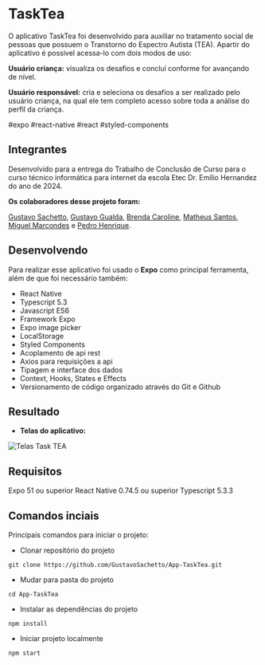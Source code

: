 # TaskTea
O aplicativo TaskTea foi desenvolvido para auxiliar no tratamento social de pessoas que possuem o Transtorno do Espectro Autista (TEA). Apartir do aplicativo é possivel acessa-lo com dois modos de uso:

__Usuário criança:__ visualiza os desafios e concluí conforme for avançando de nível.

__Usuário responsável:__ cria e seleciona os desafios a ser realizado pelo usuário criança, na qual ele tem completo acesso sobre toda a análise do perfil da criança.

#expo #react-native #react #styled-components

## Integrantes
Desenvolvido para a entrega do Trabalho de Conclusão de Curso para o curso técnico informática para internet da escola Etec Dr. Emílio Hernandez do ano de 2024.

__Os colaboradores desse projeto foram:__ 

<a href="https://github.com/GustavoSachetto" target="_blank">Gustavo Sachetto</a>, 
<a href="https://github.com/iCrowleySHR" target="_blank">Gustavo Gualda</a>, 
<a href="https://github.com/dartres" target="_blank">Brenda Caroline</a>,
<a href="https://github.com/matheussantosrodrigues" target="_blank">Matheus Santos</a>,
<a href="https://github.com/Miguelzzzz" target="_blank">Miguel Marcondes</a> e 
<a href="https://github.com/phpparker" target="_blank">Pedro Henrique</a>.

## Desenvolvendo
Para realizar esse aplicativo foi usado o __Expo__ como principal ferramenta, além de que foi necessário também:
- React Native
- Typescript 5.3
- Javascript ES6
- Framework Expo
- Expo image picker
- LocalStorage
- Styled Components
- Acoplamento de api rest
- Axios para requisições a api
- Tipagem e interface dos dados
- Context, Hooks, States e Effects
- Versionamento de código organizado através do Git e Github

## Resultado
- __Telas do aplicativo:__
  
![Telas Task TEA](https://github.com/user-attachments/assets/338dfe17-9aec-48ad-bded-6b4e799af1d5)

## Requisitos
Expo 51 ou superior
React Native 0.74.5 ou superior
Typescript 5.3.3

## Comandos inciais
Principais comandos para iniciar o projeto:

- Clonar repositório do projeto
```
git clone https://github.com/GustavoSachetto/App-TaskTea.git
```

- Mudar para pasta do projeto
```
cd App-TaskTea
```

- Instalar as dependências do projeto
```
npm install
```

- Iniciar projeto localmente
```
npm start
```

